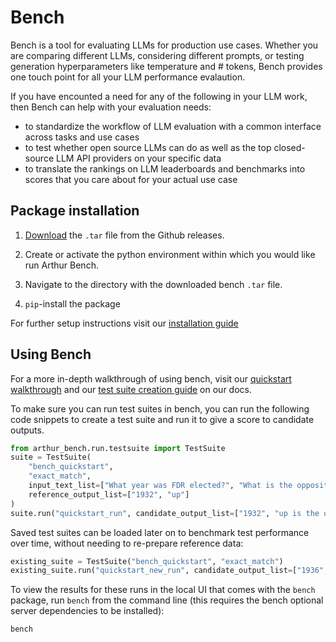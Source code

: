 # Bench

Bench is a tool for evaluating LLMs for production use cases. Whether you are comparing different LLMs, considering different prompts, or testing generation hyperparameters like temperature and # tokens, Bench provides one touch point for all your LLM performance evalaution.

If you have encounted a need for any of the following in your LLM work, then Bench can help with your evaluation needs:

- to standardize the workflow of LLM evaluation with a common interface across tasks and use cases
- to test whether open source LLMs can do as well as the top closed-source LLM API providers on your specific data
- to translate the rankings on LLM leaderboards and benchmarks into scores that you care about for your actual use case

## Package installation

1. [Download](https://github.com/arthur-ai/bench/releases) the `.tar` file from the Github releases. 

2. Create or activate the python environment within which you would like run Arthur Bench.

3. Navigate to the directory with the downloaded bench `.tar` file.

4. `pip`-install the package

For further setup instructions visit our [installation guide](docs/source/setup.md)

## Using Bench

For a more in-depth walkthrough of using bench, visit our [quickstart walkthrough](docs/source/quickstart.md) and our [test suite creation guide](docs/source/creating_test_suites.md) on our docs.

To make sure you can run test suites in bench, you can run the following code snippets to create a test suite and run it to give a score to candidate outputs.

```python
from arthur_bench.run.testsuite import TestSuite
suite = TestSuite(
    "bench_quickstart", 
    "exact_match",
    input_text_list=["What year was FDR elected?", "What is the opposite of down?"], 
    reference_output_list=["1932", "up"]
)
suite.run("quickstart_run", candidate_output_list=["1932", "up is the opposite of down"])
```

Saved test suites can be loaded later on to benchmark test performance over time, without needing to re-prepare reference data:

```python
existing_suite = TestSuite("bench_quickstart", "exact_match")
existing_suite.run("quickstart_new_run", candidate_output_list=["1936", "up"])
```

To view the results for these runs in the local UI that comes with the `bench` package, run `bench` from the command line (this requires the bench optional server dependencies to be installed):

```
bench
```
